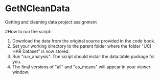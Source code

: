 # GetNCleanData

Getting and cleaning data project assignment



#How to run the script:

1. Download the data from the original source provided in the code book.
2. Set your working directory to the parent folder where the folder "UCI HAR Dataset" is now stored.
3. Run "run_analysis". The script should install the data.table package for you.
4. The final versions of "all" and "as_means" will appear in your viewer window.
